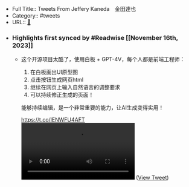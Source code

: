 - Full Title:: Tweets From Jeffery Kaneda　金田達也
- Category:: #tweets
- URL:: [🔗](https://twitter.com/JefferyTatsuya)
- ### Highlights first synced by #Readwise [[November 16th, 2023]]
    - 这个开源项目太酷了，使用白板 + GPT-4V，每个人都是前端工程师：
      1. 在白板画出UI原型图
      2. 点击按钮生成网页html
      3. 继续在网页上输入自然语言的调整要求
      4. 可以持续修正生成的页面！
      
      能够持续编辑，是一个非常重要的能力，让AI生成变得实用！
      
      https://t.co/lENWFU4AFT <video controls><source src="https://video.twimg.com/tweet_video/F--ssIjbUAAXpOE.mp4" type="video/mp4">Your browser does not support the video tag.</video> ([View Tweet](https://twitter.com/JefferyTatsuya/status/1724788445904838976))
